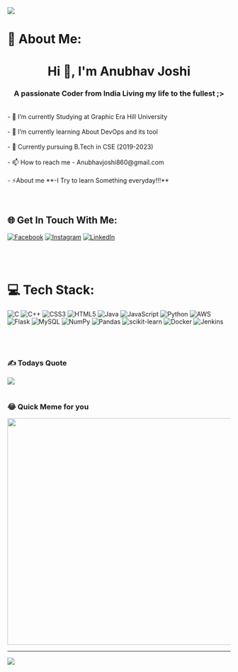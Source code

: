 ![](https://user-images.githubusercontent.com/77393308/190911310-cbe1fdaa-c500-49e8-9410-e2af67403213.gif)

# 💫 About Me:
<h1 align="center">Hi 👋, I'm Anubhav Joshi</h1>
<h3 align="center">A passionate Coder from India Living my life to the fullest ;></h3>
<br>- 📝 I’m currently Studying at  Graphic Era Hill University<br><br>- 🌱 I’m currently learning About  DevOps and its tool <br><br>- 🤝 Currently pursuing  B.Tech in CSE (2019-2023)<br><br>- 📫 How to reach me - Anubhavjoshi860@gmail.com <br><br>- ⚡About me **-I Try to learn Something everyday!!!**<br><br><br>

## 🌐 Get In Touch With Me:
[![Facebook](https://img.shields.io/badge/Facebook-%231877F2.svg?logo=Facebook&logoColor=white)](https://facebook.com/https://www.facebook.com/anubhav.joshi.1029) [![Instagram](https://img.shields.io/badge/Instagram-%23E4405F.svg?logo=Instagram&logoColor=white)](https://instagram.com/https://www.instagram.com/anubhav_joshii/) [![LinkedIn](https://img.shields.io/badge/LinkedIn-%230077B5.svg?logo=linkedin&logoColor=white)](https://linkedin.com/in/https://linkedin.com/in/https://www.linkedin.com/in/anubhav-joshi-92428a230) <br><br><br><br>

# 💻 Tech Stack:
![C](https://img.shields.io/badge/c-%2300599C.svg?style=plastic&logo=c&logoColor=white) ![C++](https://img.shields.io/badge/c++-%2300599C.svg?style=plastic&logo=c%2B%2B&logoColor=white) ![CSS3](https://img.shields.io/badge/css3-%231572B6.svg?style=plastic&logo=css3&logoColor=white) ![HTML5](https://img.shields.io/badge/html5-%23E34F26.svg?style=plastic&logo=html5&logoColor=white) ![Java](https://img.shields.io/badge/java-%23ED8B00.svg?style=plastic&logo=java&logoColor=white) ![JavaScript](https://img.shields.io/badge/javascript-%23323330.svg?style=plastic&logo=javascript&logoColor=%23F7DF1E) ![Python](https://img.shields.io/badge/python-3670A0?style=plastic&logo=python&logoColor=ffdd54) ![AWS](https://img.shields.io/badge/AWS-%23FF9900.svg?style=plastic&logo=amazon-aws&logoColor=white) ![Flask](https://img.shields.io/badge/flask-%23000.svg?style=plastic&logo=flask&logoColor=white) ![MySQL](https://img.shields.io/badge/mysql-%2300f.svg?style=plastic&logo=mysql&logoColor=white) ![NumPy](https://img.shields.io/badge/numpy-%23013243.svg?style=plastic&logo=numpy&logoColor=white) ![Pandas](https://img.shields.io/badge/pandas-%23150458.svg?style=plastic&logo=pandas&logoColor=white) ![scikit-learn](https://img.shields.io/badge/scikit--learn-%23F7931E.svg?style=plastic&logo=scikit-learn&logoColor=white) ![Docker](https://img.shields.io/badge/docker-%230db7ed.svg?style=plastic&logo=docker&logoColor=white) ![Jenkins](https://img.shields.io/badge/jenkins-%232C5263.svg?style=plastic&logo=jenkins&logoColor=white)<br><br><br><br>


### ✍️ Todays Quote
![](https://quotes-github-readme.vercel.app/api?type=horizontal&theme=light) <br><br>

### 😂 Quick Meme for you
<img src="https://random-memer.herokuapp.com/" width="512px"/>

---
[![](https://visitcount.itsvg.in/api?id=Anubhav860&icon=0&color=10)](https://visitcount.itsvg.in)
